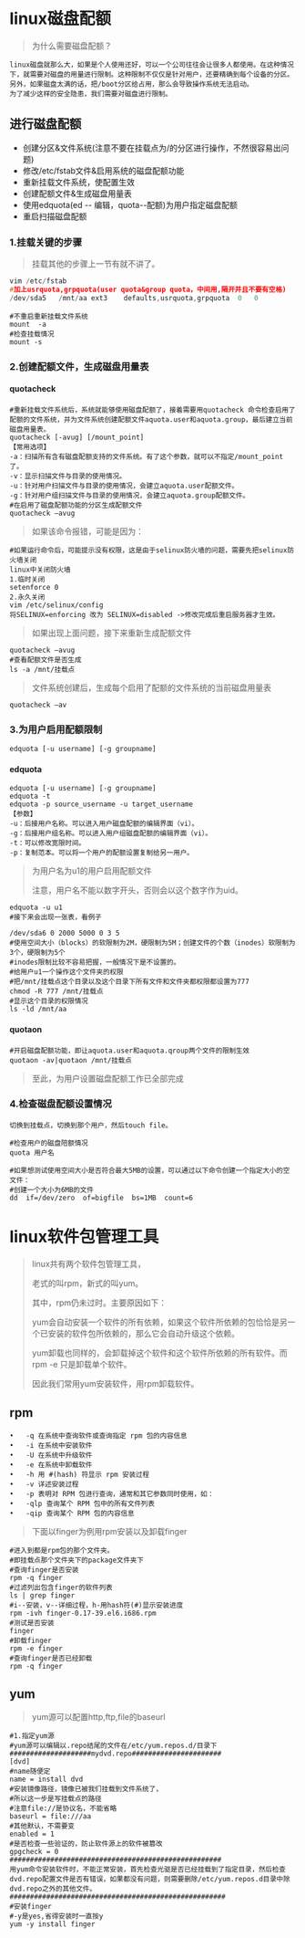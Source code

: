 # linux磁盘配额

> 为什么需要磁盘配额？

```
linux磁盘就那么大，如果是个人使用还好，可以一个公司往往会让很多人都使用。在这种情况下，就需要对磁盘的用量进行限制。这种限制不仅仅是针对用户，还要精确到每个设备的分区。
另外，如果磁盘太满的话，把/boot分区给占用，那么会导致操作系统无法启动。
为了减少这样的安全隐患，我们需要对磁盘进行限制。
```

## 进行磁盘配额

- 创建分区&文件系统(注意不要在挂载点为/的分区进行操作，不然很容易出问题)
- 修改/etc/fstab文件&启用系统的磁盘配额功能
- 重新挂载文件系统，使配置生效
- 创建配额文件&生成磁盘用量表
- 使用edquota(ed -- 编辑，quota--配额)为用户指定磁盘配额
- 重启扫描磁盘配额

[^tips]: 磁盘配额实际运行时是对整个分区进行限制的。

### 1.挂载关键的步骤

> 挂载其他的步骤上一节有就不讲了。

```c
vim /etc/fstab
#加上usrquota,grpquota(user quota&group quota，中间用,隔开并且不要有空格)
/dev/sda5	/mnt/aa	ext3	defaults,usrquota,grpquota	0	0
```

```
#不重启重新挂载文件系统
mount  -a	
#检查挂载情况
mount -s
```

### 2.创建配额文件，生成磁盘用量表

####  quotacheck

```
#重新挂载文件系统后，系统就能够使用磁盘配额了，接着需要用quotacheck 命令检查启用了配额的文件系统，并为文件系统创建配额文件aquota.user和aquota.group，最后建立当前磁盘用量表。
quotacheck [-avug] [/mount_point]
【常用选项】
-a：扫描所有含有磁盘配额支持的文件系统。有了这个参数，就可以不指定/mount_point了。
-v：显示扫描文件与目录的使用情况。
-u：针对用户扫描文件与目录的使用情况，会建立aquota.user配额文件。
-g：针对用户组扫描文件与目录的使用情况，会建立aquota.group配额文件。
#在启用了磁盘配额功能的分区生成配额文件
quotacheck –avug
```

> 如果该命令报错，可能是因为：

```
#如果运行命令后，可能提示没有权限，这是由于selinux防火墙的问题，需要先把selinux防火墙关闭
linux中关闭防火墙
1.临时关闭
setenforce 0
2.永久关闭
vim /etc/selinux/config
将SELINUX=enforcing 改为 SELINUX=disabled ->修改完成后重启服务器才生效。
```

> 如果出现上面问题，接下来重新生成配额文件

```
quotacheck –avug
#查看配额文件是否生成
ls -a /mnt/挂载点
```

> 文件系统创建后，生成每个启用了配额的文件系统的当前磁盘用量表 

```
quotacheck –av	
```

### 3.为用户启用配额限制

```
edquota [-u username] [-g groupname]
```

#### edquota

```
edquota [-u username] [-g groupname]
edquota -t
edquota -p source_username -u target_username
【参数】
-u：后接用户名称。可以进入用户磁盘配额的编辑界面（vi）。
-g：后接用户组名称。可以进入用户组磁盘配额的编辑界面（vi）。
-t：可以修改宽限时间。
-p：复制范本。可以将一个用户的配额设置复制给另一用户。
```

> 为用户名为u1的用户启用配额文件
>
> 注意，用户名不能以数字开头，否则会以这个数字作为uid。

```
edquota -u u1
#接下来会出现一张表，看例子
```

```
/dev/sda6 0 2000 5000 0 3 5
#使用空间大小（blocks）的软限制为2M，硬限制为5M；创建文件的个数（inodes）软限制为3个，硬限制为5个
#inodes限制比较不容易把握，一般情况下是不设置的。
#给用户u1一个操作这个文件夹的权限
#把/mnt/挂载点这个目录以及这个目录下所有文件和文件夹都权限都设置为777
chmod -R 777 /mnt/挂载点
#显示这个目录的权限情况
ls -ld /mnt/aa
```

#### quotaon

```
#开启磁盘配额功能，即让aquota.user和aquota.qroup两个文件的限制生效
quotaon -av|quotaon /mnt/挂载点
```

> 至此，为用户设置磁盘配额工作已全部完成

### 4.检查磁盘配额设置情况

```
切换到挂载点，切换到那个用户，然后touch file。
```

```
#检查用户的磁盘陪额情况
quota 用户名
```

```
#如果想测试使用空间大小是否符合最大5MB的设置，可以通过以下命令创建一个指定大小的空文件：
#创建一个大小为6MB的文件
dd  if=/dev/zero  of=bigfile  bs=1MB  count=6		
```

# linux软件包管理工具

> linux共有两个软件包管理工具，
>
> 老式的叫rpm，新式的叫yum。
>
> 其中，rpm仍未过时。主要原因如下：
>
> yum会自动安装一个软件的所有依赖，如果这个软件所依赖的包恰恰是另一个已安装的软件包所依赖的，那么它会自动升级这个依赖。
>
> yum卸载也同样的，会卸载掉这个软件和这个软件所依赖的所有软件。而rpm -e 只是卸载单个软件。
>
> 因此我们常用yum安装软件，用rpm卸载软件。

## rpm

```
•	-q 在系统中查询软件或查询指定 rpm 包的内容信息 
•	-i 在系统中安装软件 
•	-U 在系统中升级软件 
•	-e 在系统中卸载软件 
•	-h 用 #(hash) 符显示 rpm 安装过程 
•	-v 详述安装过程 
•	-p 表明对 RPM 包进行查询，通常和其它参数同时使用，如： 
•	-qlp 查询某个 RPM 包中的所有文件列表 
•	-qip 查询某个 RPM 包的内容信息 
```

> 下面以finger为例用rpm安装以及卸载finger

```
#进入到都是rpm包的那个文件夹。
#即挂载点那个文件夹下的package文件夹下
#查询finger是否安装
rpm -q finger
#过滤列出包含finger的软件列表
ls | grep finger
#i--安装，v--详细过程，h-用hash符(#)显示安装进度
rpm -ivh finger-0.17-39.el6.i686.rpm
#测试是否安装
finger
#卸载finger
rpm -e finger
#查询finger是否已经卸载
rpm -q finger
```

## yum

> yum源可以配置http,ftp,file的baseurl

```
#1.指定yum源
#yum源可以编辑以.repo结尾的文件在/etc/yum.repos.d/目录下
####################mydvd.repo######################
[dvd]
#name随便定
name = install dvd
#安装镜像路径，镜像已被我们挂载到文件系统了，
#所以这一步是写挂载点的路径
#注意file://是协议名，不能省略
baseurl = file:///aa
#其他默认，不需要变
enabled = 1
#是否检查一些验证的，防止软件源上的软件被篡改
gpgcheck = 0
####################################################
用yum命令安装软件时，不能正常安装，首先检查光驱是否已经挂载到了指定目录，然后检查dvd.repo配置文件是否有错误，如果都没有问题，则需要删除/etc/yum.repos.d目录中除dvd.repo之外的其他文件。
#####################################################
#安装finger
#-y是yes,省得安装时一直按y
yum -y install finger
```


